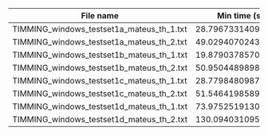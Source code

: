 |File name|Min time (s)|Mean time (s)|Max time (s)|
|---|---|---|---|
|TIMMING_windows_testset1a_mateus_th_1.txt|28.796733140945435|29.51786452247983|31.12428879737854
|TIMMING_windows_testset1a_mateus_th_2.txt|49.029407024383545|52.2826357682546|54.18057203292847
|TIMMING_windows_testset1b_mateus_th_1.txt|19.879037857055664|21.351106757209415|28.2430899143219
|TIMMING_windows_testset1b_mateus_th_2.txt|50.950448989868164|52.663923626854306|53.829715967178345
|TIMMING_windows_testset1c_mateus_th_1.txt|28.779848098754883|29.29382790837969|30.109272003173828
|TIMMING_windows_testset1c_mateus_th_2.txt|51.546419858932495|52.68341129166739|53.929478883743286
|TIMMING_windows_testset1d_mateus_th_1.txt|73.97525191307068|75.10016852333432|76.39362907409668
|TIMMING_windows_testset1d_mateus_th_2.txt|130.09403109550476|135.42587333633787|138.6933569908142